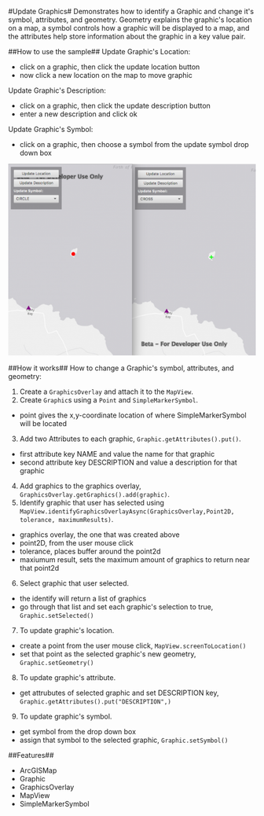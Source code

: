 #Update Graphics#
Demonstrates how to identify a Graphic and change it's symbol, attributes, and geometry. Geometry explains the  graphic's location on a map, a symbol controls how a graphic will be displayed to a map, and the attributes help store information about the graphic in a key value pair.

##How to use the sample##
Update Graphic's Location:
  - click on a graphic, then click the update location button
  - now click a new location on the map to move graphic

Update Graphic's Description:
  - click on a graphic, then click the update description button
  - enter a new description and click ok

Update Graphic's Symbol:
  - click on a graphic, then choose a symbol from the update symbol drop down box

![](UpdateGraphics.png)

##How it works##
How to change a Graphic's symbol, attributes, and geometry:

1. Create a `GraphicsOverlay` and attach it to the `MapView`.
2. Create `Graphic`s using a `Point` and `SimpleMarkerSymbol`. 
  - point gives the x,y-coordinate location of where SimpleMarkerSymbol will be located
3. Add two Attributes to each graphic, `Graphic.getAttributes().put()`.
  - first attribute key NAME and value the name for that graphic
  - second attribute key DESCRIPTION and value a description for that graphic
4. Add graphics to the graphics overlay, `GraphicsOverlay.getGraphics().add(graphic)`.
5. Identify graphic that user has selected using `MapView.identifyGraphicsOverlayAsync(GraphicsOverlay,Point2D, tolerance, maximumResults)`.
  - graphics overlay, the one that was created above
  - point2D, from the user mouse click
  - tolerance, places buffer around the point2d
  - maxiumum result, sets the maximum amount of graphics to return near that point2d
6. Select graphic that user selected.
  - the identify will return a list of graphics
  - go through that list and set each graphic's selection to true, `Graphic.setSelected()`
7. To update graphic's location.
  - create a point from the user mouse click, `MapView.screenToLocation()`
  - set that point as the selected graphic's new geometry, `Graphic.setGeometry()`
8. To update graphic's attribute.
  - get attrubutes of selected graphic and set DESCRIPTION key, `Graphic.getAttributes().put("DESCRIPTION",)`
9. To update graphic's symbol.
  - get symbol from the drop down box
  - assign that symbol to the selected graphic, `Graphic.setSymbol()`

##Features##
- ArcGISMap
- Graphic
- GraphicsOverlay
- MapView
- SimpleMarkerSymbol
